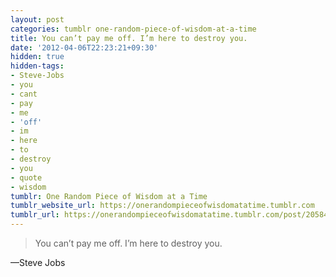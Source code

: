 ```yaml
---
layout: post
categories: tumblr one-random-piece-of-wisdom-at-a-time
title: You can’t pay me off. I’m here to destroy you.
date: '2012-04-06T22:23:21+09:30'
hidden: true
hidden-tags:
- Steve-Jobs
- you
- cant
- pay
- me
- 'off'
- im
- here
- to
- destroy
- you
- quote
- wisdom
tumblr: One Random Piece of Wisdom at a Time
tumblr_website_url: https://onerandompieceofwisdomatatime.tumblr.com
tumblr_url: https://onerandompieceofwisdomatatime.tumblr.com/post/20584916417/you-cant-pay-me-off-im-here-to-destroy-you
---
```

> You can’t pay me off. I’m here to destroy you.

—Steve Jobs
